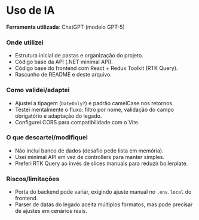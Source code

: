 # Uso de IA

**Ferramenta utilizada**: ChatGPT (modelo GPT-5)

### Onde utilizei
- Estrutura inicial de pastas e organização do projeto.
- Código base da API (.NET minimal API).
- Código base do frontend com React + Redux Toolkit (RTK Query).
- Rascunho de README e deste arquivo.

### Como validei/adaptei
- Ajustei a tipagem (`DateOnly?`) e padrão camelCase nos retornos.
- Testei mentalmente o fluxo: filtro por nome, validação do campo obrigatório e adaptação do legado.
- Configurei CORS para compatibilidade com o Vite.

### O que descartei/modifiquei
- Não incluí banco de dados (desafio pede lista em memória).
- Usei minimal API em vez de controllers para manter simples.
- Preferi RTK Query ao invés de slices manuais para reduzir boilerplate.

### Riscos/limitações
- Porta do backend pode variar, exigindo ajuste manual no `.env.local` do frontend.
- Parser de datas do legado aceita múltiplos formatos, mas pode precisar de ajustes em cenários reais.
